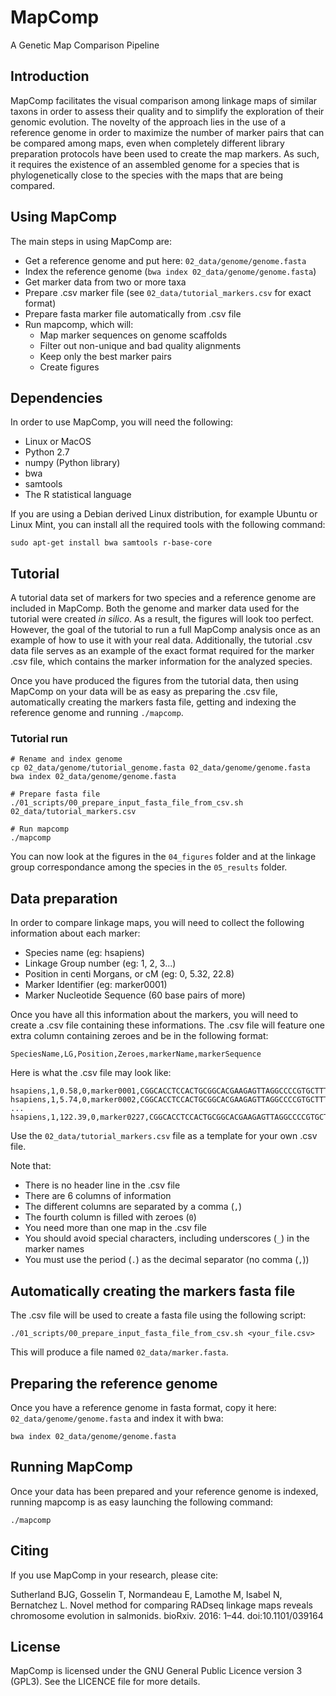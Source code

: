 # MapComp

A Genetic Map Comparison Pipeline

## Introduction

MapComp facilitates the visual comparison among linkage maps of similar taxons
in order to assess their quality and to simplify the exploration of their
genomic evolution. The novelty of the approach lies in the use of a reference
genome in order to maximize the number of marker pairs that can be compared
among maps, even when completely different library preparation protocols have
been used to create the map markers. As such, it requires the existence of an
assembled genome for a species that is phylogenetically close to the species
with the maps that are being compared.

## Using MapComp

The main steps in using MapComp are:

- Get a reference genome and put here: `02_data/genome/genome.fasta`
- Index the reference genome (`bwa index 02_data/genome/genome.fasta`)
- Get marker data from two or more taxa
- Prepare .csv marker file (see `02_data/tutorial_markers.csv` for exact format)
- Prepare fasta marker file automatically from .csv file
- Run mapcomp, which will:
  - Map marker sequences on genome scaffolds
  - Filter out non-unique and bad quality alignments
  - Keep only the best marker pairs
  - Create figures

## Dependencies

In order to use MapComp, you will need the following:

- Linux or MacOS
- Python 2.7
- numpy (Python library)
- bwa
- samtools
- The R statistical language

If you are using a Debian derived Linux distribution, for example Ubuntu or
Linux Mint, you can install all the required tools with the following command:

```
sudo apt-get install bwa samtools r-base-core
```

## Tutorial

A tutorial data set of markers for two species and a reference genome are
included in MapComp. Both the genome and marker data used for the tutorial were
created *in silico*. As a result, the figures will look too perfect. However,
the goal of the tutorial to run a full MapComp analysis once as an example of
how to use it with your real data. Additionally, the tutorial .csv data file
serves as an example of the exact format required for the marker .csv file,
which contains the marker information for the analyzed species.

Once you have produced the figures from the tutorial data, then using MapComp
on your data will be as easy as preparing the .csv file, automatically creating
the markers fasta file, getting and indexing the reference genome and running
`./mapcomp`.

### Tutorial run

```
# Rename and index genome
cp 02_data/genome/tutorial_genome.fasta 02_data/genome/genome.fasta
bwa index 02_data/genome/genome.fasta

# Prepare fasta file
./01_scripts/00_prepare_input_fasta_file_from_csv.sh 02_data/tutorial_markers.csv

# Run mapcomp
./mapcomp
```

You can now look at the figures in the `04_figures` folder and at the linkage
group correspondance among the species in the `05_results` folder.

## Data preparation

In order to compare linkage maps, you will need to collect the following
information about each marker:

- Species name (eg: hsapiens)
- Linkage Group number (eg: 1, 2, 3...)
- Position in centi Morgans, or cM (eg: 0, 5.32, 22.8)
- Marker Identifier (eg: marker0001)
- Marker Nucleotide Sequence (60 base pairs of more)

Once you have all this information about the markers, you will need to create a
.csv file containing these informations. The .csv file will feature one extra
column containing zeroes and be in the following format:

```
SpeciesName,LG,Position,Zeroes,markerName,markerSequence
```

Here is what the .csv file may look like:

```
hsapiens,1,0.58,0,marker0001,CGGCACCTCCACTGCGGCACGAAGAGTTAGGCCCCGTGCTTTGCGG
hsapiens,1,5.74,0,marker0002,CGGCACCTCCACTGCGGCACGAAGAGTTAGGCCCCGTGCTTTGCGG
...
hsapiens,1,122.39,0,marker0227,CGGCACCTCCACTGCGGCACGAAGAGTTAGGCCCCGTGCTTTGCGG
```

Use the `02_data/tutorial_markers.csv` file as a template for your own .csv
file.

Note that:

- There is no header line in the .csv file
- There are 6 columns of information
- The different columns are separated by a comma (`,`)
- The fourth column is filled with zeroes (`0`)
- You need more than one map in the .csv file
- You should avoid special characters, including underscores (`_`) in the marker names
- You must use the period (`.`) as the decimal separator (no comma (`,`))

## Automatically creating the markers fasta file

The .csv file will be used to create a fasta file using the following script:

```
./01_scripts/00_prepare_input_fasta_file_from_csv.sh <your_file.csv>
```

This will produce a file named `02_data/marker.fasta`.

## Preparing the reference genome

Once you have a reference genome in fasta format, copy it here:
`02_data/genome/genome.fasta` and index it with bwa:

```
bwa index 02_data/genome/genome.fasta
```

## Running MapComp

Once your data has been prepared and your reference genome is indexed, running
mapcomp is as easy launching the following command:

```
./mapcomp
```

## Citing
If you use MapComp in your research, please cite:

Sutherland BJG, Gosselin T, Normandeau E, Lamothe M, Isabel N, Bernatchez L.
Novel method for comparing RADseq linkage maps reveals chromosome evolution in
salmonids. bioRxiv. 2016: 1–44. doi:10.1101/039164

## License

MapComp is licensed under the GNU General Public Licence version 3 (GPL3). See
the LICENCE file for more details.
